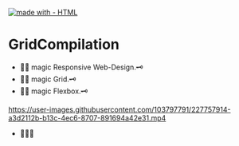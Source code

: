 [![made with - HTML](https://img.shields.io/static/v1?label=made+with&message=HTML&color=2ea44f&logo=html5)](https://developer.mozilla.org/en-US/docs/Web/HTML)

# GridCompilation

- 🧙‍♂️ magic Responsive Web-Design.🗝️
- 🧙‍♂️ magic Grid.🗝️
- 🧙‍♂️ magic Flexbox.🗝️

https://user-images.githubusercontent.com/103797791/227757914-a3d2112b-b13c-4ec6-8707-891694a42e31.mp4

- 💫💫💫
